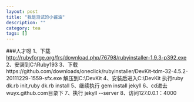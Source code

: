 ```yaml
---
layout: post
title: "我是测试的小酱油"
description: ""
category: tea
tags: []
---
```



###人才呀
1、下载 http://rubyforge.org/frs/download.php/76798/rubyinstaller-1.9.3-p392.exe
2、安装到C:\Ruby193
3、下载https://github.com/downloads/oneclick/rubyinstaller/DevKit-tdm-32-4.5.2-20111229-1559-sfx.exe  解压到C:\DevKit 
4、安装后进入C:\DevKit 执行ruby dk.rb init,ruby dk.rb install
5、继续执行 gem install jekyll
6、cd进去wuyx.github.com目录下
7、执行 jekyll --server
8、访问127.0.0.1：4000